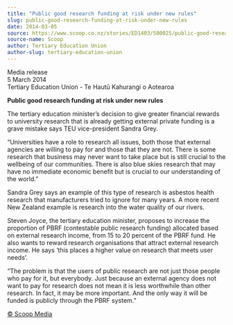 ```yaml
---
title: "Public good research funding at risk under new rules"
slug: public-good-research-funding-at-risk-under-new-rules
date: 2014-03-05
source: https://www.scoop.co.nz/stories/ED1403/S00025/public-good-research-funding-at-risk-under-new-rules.htm
source-name: Scoop
author: Tertiary Education Union
author-slug: tertiary-education-union
---
```


<p>Media release<br>5 March 2014<br>Tertiary Education Union -
Te Hautū Kahurangi o Aotearoa</p>

<p><strong>Public good
research funding at risk under new rules</strong></p>

<p>The
tertiary education minister’s decision to give greater
financial rewards to university research that is already
getting external private funding is a grave mistake says TEU
vice-president Sandra Grey.</p>

<p>“Universities have a role to
research all issues, both those that external agencies are
willing to pay for and those that they are not. There is
some research that business may never want to take place but
is still crucial to the wellbeing of our communities. There
is also blue skies research that may have no immediate
economic benefit but is crucial to our understanding of the
world.”</p>

<p>Sandra Grey says an example of this type of
research is asbestos health research that manufacturers
tried to ignore for many years. A more recent New Zealand
example is research into the water quality of our
rivers.</p>

<p>Steven Joyce, the tertiary education minister,
proposes to increase the proportion of PBRF (contestable
public research funding) allocated based on external
research income, from 15 to 20 percent of the PBRF fund. He
also wants to reward research organisations that attract
external research income. He says ‘this places a higher
value on research that meets user needs’.</p>

<p>“The problem
is that the users of public research are not just those
people who pay for it, but everybody. Just because an
external agency does not want to pay for research does not
mean it is less worthwhile than other research. In fact, it
may be more important. And the only way it will be funded is
publicly through the PBRF
system.”</p>

<p>
<a href="http://www.scoop.co.nz/about/terms.html" target="_blank"><span>© Scoop Media</span></a>
         </p>